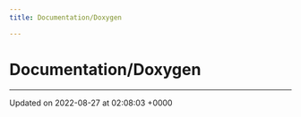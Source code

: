 ```yaml
---
title: Documentation/Doxygen

---
```


# Documentation/Doxygen








-------------------------------

Updated on 2022-08-27 at 02:08:03 +0000
